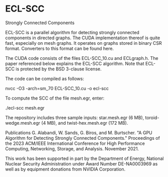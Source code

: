 # ECL-SCC
Strongly Connected Components

ECL-SCC is a parallel algorithm for detecting strongly connected components in directed graphs. The CUDA implementation thereof is quite fast, especially on mesh graphs. It operates on graphs stored in binary CSR format. Converters to this format can be found here.

The CUDA code consists of the files ECL-SCC_10.cu and ECLgraph.h. The paper referenced below explains the ECL-SCC algorithm. Note that ECL-SCC is protected by the BSD 3-clause license.

The code can be compiled as follows:

nvcc -O3 -arch=sm_70 ECL-SCC_10.cu -o ecl-scc

To compute the SCC of the file mesh.egr, enter:

./ecl-scc mesh.egr

The repository includes three sample inputs: star.mesh.egr (6 MB), toroid-wedge.mesh.egr (4 MB), and twist-hex.mesh.egr (172 MB).

Publications
G. Alabandi, W. Sands, G. Biros, and M. Burtscher. "A GPU Algorithm for Detecting Strongly Connected Components." Proceedings of the 2023 ACM/IEEE International Conference for High Performance Computing, Networking, Storage, and Analysis. November 2021.

This work has been supported in part by the Department of Energy, National Nuclear Security Administration under Award Number DE-NA0003969 as well as by equipment donations from NVIDIA Corporation.
